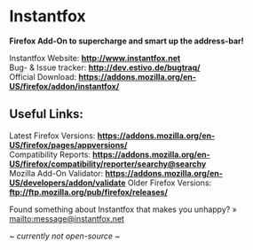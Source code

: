 Instantfox
==========

**Firefox Add-On to supercharge and smart up the address-bar!**

Instantfox Website: **<http://www.instantfox.net>**  
Bug- & Issue tracker: **<http://dev.estivo.de/bugtraq/>**  
Official Download: **<https://addons.mozilla.org/en-US/firefox/addon/instantfox/>**  

Useful Links:
-------------

Latest Firefox Versions: **<https://addons.mozilla.org/en-US/firefox/pages/appversions/>**  
Compatibility Reports: **<https://addons.mozilla.org/en-US/firefox/compatibility/reporter/searchy@searchy>**  
Mozilla Add-On Validator: **<https://addons.mozilla.org/en-US/developers/addon/validate>**
Older Firefox Versions: **<ftp://ftp.mozilla.org/pub/firefox/releases/>**

Found something about Instantfox that makes you unhappy? » <mailto:message@instantfox.net>

*~ currently not open-source ~*